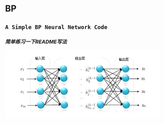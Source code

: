 # BP
## `A Simple BP Neural Network Code`
### *简单练习一下README写法*
![结构](https://github.com/MMY1994/BP/blob/master/11.png)
